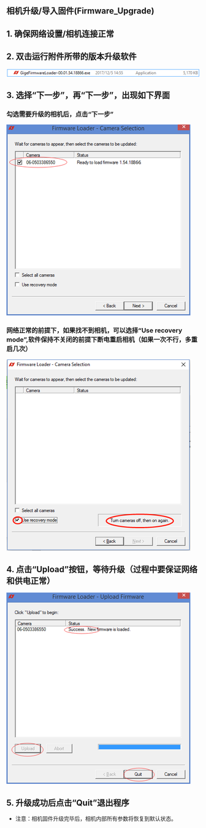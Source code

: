 相机升级/导入固件(Firmware_Upgrade)
---

## 1. 确保网络设置/相机连接正常

## 2. 双击运行附件所带的版本升级软件
![GitHub](fw1.png "GitHub,Social Coding")

## 3. 选择“下一步”，再“下一步”，出现如下界面

### 勾选需要升级的相机后，点击“下一步”
![GitHub](fw2.png "GitHub,Social Coding")

### 网络正常的前提下，如果找不到相机，可以选择“Use recovery mode”,软件保持不关闭的前提下断电重启相机（如果一次不行，多重启几次）
![GitHub](fw4.png "GitHub,Social Coding")

## 4. 点击“Upload”按钮，等待升级（过程中要保证网络和供电正常）
![GitHub](fw3.png "GitHub,Social Coding")

## 5. 升级成功后点击“Quit”退出程序

* 注意：相机固件升级完毕后，相机内部所有参数将恢复到默认状态。
